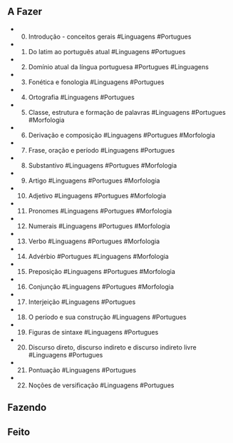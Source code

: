 ## A Fazer
- 00. Introdução - conceitos gerais #Linguagens #Portugues  
- 01. Do latim ao português atual #Linguagens #Portugues  
- 02. Domínio atual da língua portuguesa #Portugues #Linguagens  
- 03. Fonética e fonologia #Linguagens #Portugues  
- 04. Ortografia #Linguagens #Portugues  
- 05. Classe, estrutura e formação de palavras #Linguagens #Portugues #Morfologia  
- 06. Derivação e composição #Linguagens #Portugues #Morfologia  
- 07. Frase, oração e período #Linguagens #Portugues  
- 08. Substantivo #Linguagens #Portugues #Morfologia  
- 09. Artigo #Linguagens #Portugues #Morfologia  
- 10. Adjetivo #Linguagens #Portugues #Morfologia  
- 11. Pronomes #Linguagens #Portugues #Morfologia  
- 12. Numerais #Linguagens #Portugues #Morfologia  
- 13. Verbo #Linguagens #Portugues #Morfologia  
- 14. Advérbio #Portugues #Linguagens #Morfologia  
- 15. Preposição #Linguagens #Portugues #Morfologia  
- 16. Conjunção #Linguagens #Portugues #Morfologia  
- 17. Interjeição #Linguagens #Portugues  
- 18. O período e sua construção #Linguagens #Portugues  
- 19. Figuras de sintaxe #Linguagens #Portugues  
- 20. Discurso direto, discurso indireto e discurso indireto livre #Linguagens #Portugues  
- 21. Pontuação #Linguagens #Portugues  
- 22. Noções de versificação #Linguagens #Portugues  

## Fazendo

## Feito